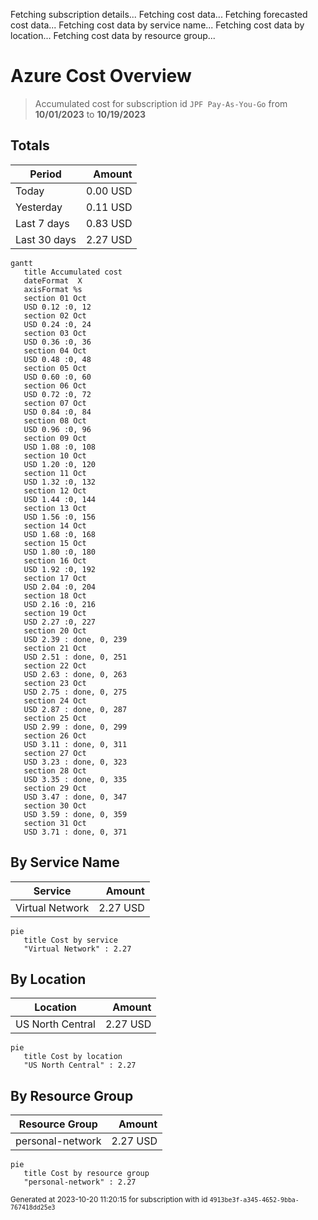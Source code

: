 Fetching subscription details...
Fetching cost data...
Fetching forecasted cost data...
Fetching cost data by service name...
Fetching cost data by location...
Fetching cost data by resource group...
# Azure Cost Overview

> Accumulated cost for subscription id `JPF Pay-As-You-Go` from **10/01/2023** to **10/19/2023**

## Totals

|Period|Amount|
|---|---:|
|Today|0.00 USD|
|Yesterday|0.11 USD|
|Last 7 days|0.83 USD|
|Last 30 days|2.27 USD|

```mermaid
gantt
   title Accumulated cost
   dateFormat  X
   axisFormat %s
   section 01 Oct
   USD 0.12 :0, 12
   section 02 Oct
   USD 0.24 :0, 24
   section 03 Oct
   USD 0.36 :0, 36
   section 04 Oct
   USD 0.48 :0, 48
   section 05 Oct
   USD 0.60 :0, 60
   section 06 Oct
   USD 0.72 :0, 72
   section 07 Oct
   USD 0.84 :0, 84
   section 08 Oct
   USD 0.96 :0, 96
   section 09 Oct
   USD 1.08 :0, 108
   section 10 Oct
   USD 1.20 :0, 120
   section 11 Oct
   USD 1.32 :0, 132
   section 12 Oct
   USD 1.44 :0, 144
   section 13 Oct
   USD 1.56 :0, 156
   section 14 Oct
   USD 1.68 :0, 168
   section 15 Oct
   USD 1.80 :0, 180
   section 16 Oct
   USD 1.92 :0, 192
   section 17 Oct
   USD 2.04 :0, 204
   section 18 Oct
   USD 2.16 :0, 216
   section 19 Oct
   USD 2.27 :0, 227
   section 20 Oct
   USD 2.39 : done, 0, 239
   section 21 Oct
   USD 2.51 : done, 0, 251
   section 22 Oct
   USD 2.63 : done, 0, 263
   section 23 Oct
   USD 2.75 : done, 0, 275
   section 24 Oct
   USD 2.87 : done, 0, 287
   section 25 Oct
   USD 2.99 : done, 0, 299
   section 26 Oct
   USD 3.11 : done, 0, 311
   section 27 Oct
   USD 3.23 : done, 0, 323
   section 28 Oct
   USD 3.35 : done, 0, 335
   section 29 Oct
   USD 3.47 : done, 0, 347
   section 30 Oct
   USD 3.59 : done, 0, 359
   section 31 Oct
   USD 3.71 : done, 0, 371
```

## By Service Name

|Service|Amount|
|---|---:|
|Virtual Network|2.27 USD|

```mermaid
pie
   title Cost by service
   "Virtual Network" : 2.27
```

## By Location

|Location|Amount|
|---|---:|
|US North Central|2.27 USD|

```mermaid
pie
   title Cost by location
   "US North Central" : 2.27
```

## By Resource Group

|Resource Group|Amount|
|---|---:|
|personal-network|2.27 USD|

```mermaid
pie
   title Cost by resource group
   "personal-network" : 2.27
```

<sup>Generated at 2023-10-20 11:20:15 for subscription with id `4913be3f-a345-4652-9bba-767418dd25e3`</sup>
